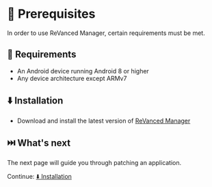 # 💼 Prerequisites

In order to use ReVanced Manager, certain requirements must be met.

## 🤝 Requirements

- An Android device running Android 8 or higher
- Any device architecture except ARMv7

## ⬇️ Installation

- Download and install the latest version of [ReVanced Manager](https://github.com/revanced/revanced-manager/releases/latest)

## ⏭️ What's next

The next page will guide you through patching an application.

Continue: [⬇️ Installation](1_installation.md)
